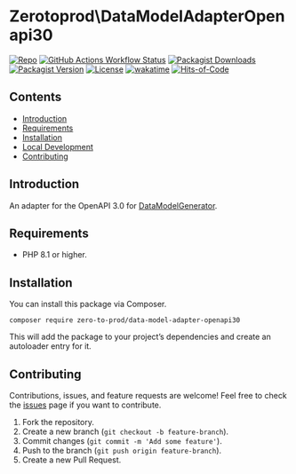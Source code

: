 # Zerotoprod\DataModelAdapterOpenapi30

[![Repo](https://img.shields.io/badge/github-gray?logo=github)](https://github.com/zero-to-prod/data-model-adapter-openapi30)
[![GitHub Actions Workflow Status](https://img.shields.io/github/actions/workflow/status/zero-to-prod/data-model-adapter-openapi30/test.yml?label=test)](https://github.com/zero-to-prod/data-model-adapter-openapi30/actions)
[![Packagist Downloads](https://img.shields.io/packagist/dt/zero-to-prod/data-model-adapter-openapi30?color=blue)](https://packagist.org/packages/zero-to-prod/data-model-adapter-openapi30/stats)
[![Packagist Version](https://img.shields.io/packagist/v/zero-to-prod/data-model-adapter-openapi30?color=f28d1a)](https://packagist.org/packages/zero-to-prod/data-model-adapter-openapi30)
[![License](https://img.shields.io/packagist/l/zero-to-prod/data-model-adapter-openapi30?color=red)](https://github.com/zero-to-prod/data-model-adapter-openapi30/blob/main/LICENSE.md)
[![wakatime](https://wakatime.com/badge/github/zero-to-prod/data-model-adapter-openapi30.svg)](https://wakatime.com/badge/github/zero-to-prod/data-model-adapter-openapi30)
[![Hits-of-Code](https://hitsofcode.com/github/zero-to-prod/data-model-adapter-openapi30?branch=main)](https://hitsofcode.com/github/zero-to-prod/data-model-adapter-openapi30/view?branch=main)

## Contents

- [Introduction](#introduction)
- [Requirements](#requirements)
- [Installation](#installation)
- [Local Development](./LOCAL_DEVELOPMENT.md)
- [Contributing](#contributing)

## Introduction

An adapter for the OpenAPI 3.0 for [DataModelGenerator](https://github.com/zero-to-prod/data-model-generator).

## Requirements

- PHP 8.1 or higher.

## Installation

You can install this package via Composer.

```shell
composer require zero-to-prod/data-model-adapter-openapi30
```

This will add the package to your project’s dependencies and create an autoloader entry for it.

## Contributing

Contributions, issues, and feature requests are welcome!
Feel free to check the [issues](https://github.com/zero-to-prod/data-model-adapter-openapi30/issues) page if you want to contribute.

1. Fork the repository.
2. Create a new branch (`git checkout -b feature-branch`).
3. Commit changes (`git commit -m 'Add some feature'`).
4. Push to the branch (`git push origin feature-branch`).
5. Create a new Pull Request.
